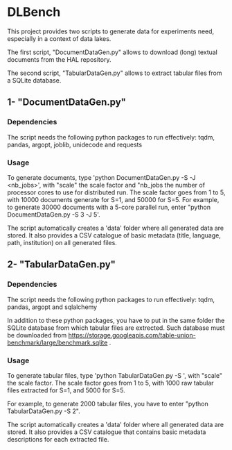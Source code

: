 # DLBench

This project provides two scripts to generate data for experiments need, especially in a context of data lakes.

The first script, "DocumentDataGen.py" allows to download (long) textual documents from the HAL repository. 

The second script, "TabularDataGen.py" allows to extract tabular files from a SQLite database.

## 1- "DocumentDataGen.py"

### Dependencies
The script needs the following python packages to run effectively: tqdm, pandas, argopt, joblib, unidecode and requests

### Usage
To generate documents, type 'python DocumentDataGen.py -S <scale> -J <nb_jobs>', with "scale" the scale factor and "nb_jobs the number of processor cores to use for distributed run. 
The scale factor goes from 1 to 5, with 10000 documents generate for S=1, and 50000 for S=5.
For example, to generate 30000 documents with a 5-core parallel run, enter "python DocumentDataGen.py -S 3 -J 5'. 

The script automatically creates a 'data' folder where all generated data are stored. It also provides a CSV catalogue of basic metadata (title, language, path, institution)  on all generated files. 

## 2- "TabularDataGen.py"

### Dependencies
The script needs the following python packages to run effectively: tqdm, pandas, argopt and sqlalchemy

In addition to these python packages, you have to put in the same folder the SQLite database from which tabular files are extrected. Such database must be downloaded from https://storage.googleapis.com/table-union-benchmark/large/benchmark.sqlite .

### Usage
To generate tabular files, type 'python TabularDataGen.py -S <scale>', with "scale" the scale factor. The scale factor goes from 1 to 5, with 1000 raw tabular files extracted for S=1, and 5000 for S=5.
  
For example, to generate 2000 tabular files, you have to enter "python TabularDataGen.py -S 2". 

The script automatically creates a 'data' folder where all generated data are stored.  It also provides a CSV catalogue that contains basic metadata descriptions for each extracted file.

